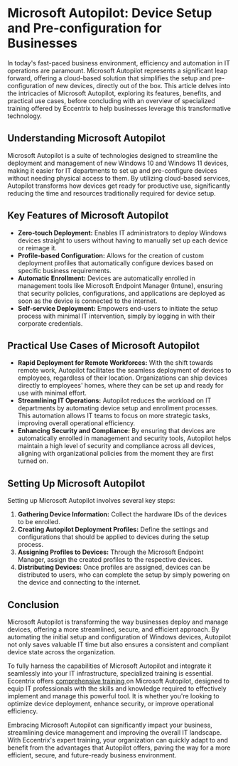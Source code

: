 # Microsoft Autopilot: Device Setup and Pre-configuration for Businesses
In today's fast-paced business environment, efficiency and automation in IT operations are paramount. Microsoft Autopilot represents a significant leap forward, offering a cloud-based solution that simplifies the setup and pre-configuration of new devices, directly out of the box. This article delves into the intricacies of Microsoft Autopilot, exploring its features, benefits, and practical use cases, before concluding with an overview of specialized training offered by Eccentrix to help businesses leverage this transformative technology. 

## Understanding Microsoft Autopilot 
Microsoft Autopilot is a suite of technologies designed to streamline the deployment and management of new Windows 10 and Windows 11 devices, making it easier for IT departments to set up and pre-configure devices without needing physical access to them. By utilizing cloud-based services, Autopilot transforms how devices get ready for productive use, significantly reducing the time and resources traditionally required for device setup. 

## Key Features of Microsoft Autopilot 
- **Zero-touch Deployment:** Enables IT administrators to deploy Windows devices straight to users without having to manually set up each device or reimage it. 
- **Profile-based Configuration:** Allows for the creation of custom deployment profiles that automatically configure devices based on specific business requirements. 
- **Automatic Enrollment:** Devices are automatically enrolled in management tools like Microsoft Endpoint Manager (Intune), ensuring that security policies, configurations, and applications are deployed as soon as the device is connected to the internet. 
- **Self-service Deployment:** Empowers end-users to initiate the setup process with minimal IT intervention, simply by logging in with their corporate credentials. 

## Practical Use Cases of Microsoft Autopilot 
- **Rapid Deployment for Remote Workforces:** With the shift towards remote work, Autopilot facilitates the seamless deployment of devices to employees, regardless of their location. Organizations can ship devices directly to employees' homes, where they can be set up and ready for use with minimal effort. 
- **Streamlining IT Operations:** Autopilot reduces the workload on IT departments by automating device setup and enrollment processes. This automation allows IT teams to focus on more strategic tasks, improving overall operational efficiency. 
- **Enhancing Security and Compliance:** By ensuring that devices are automatically enrolled in management and security tools, Autopilot helps maintain a high level of security and compliance across all devices, aligning with organizational policies from the moment they are first turned on. 

## Setting Up Microsoft Autopilot
Setting up Microsoft Autopilot involves several key steps: 
1. **Gathering Device Information:** Collect the hardware IDs of the devices to be enrolled. 
2. **Creating Autopilot Deployment Profiles:** Define the settings and configurations that should be applied to devices during the setup process. 
3. **Assigning Profiles to Devices:** Through the Microsoft Endpoint Manager, assign the created profiles to the respective devices. 
4. **Distributing Devices:** Once profiles are assigned, devices can be distributed to users, who can complete the setup by simply powering on the device and connecting to the internet. 

## Conclusion 
Microsoft Autopilot is transforming the way businesses deploy and manage devices, offering a more streamlined, secure, and efficient approach. By automating the initial setup and configuration of Windows devices, Autopilot not only saves valuable IT time but also ensures a consistent and compliant device state across the organization. 

To fully harness the capabilities of Microsoft Autopilot and integrate it seamlessly into your IT infrastructure, specialized training is essential. Eccentrix offers [comprehensive training ](https://www.eccentrix.ca/en/courses/microsoft/microsoft-365/microsoft-365-certified-modern-desktop-administrator-associate-md102) on Microsoft Autopilot, designed to equip IT professionals with the skills and knowledge required to effectively implement and manage this powerful tool. It is whether you're looking to optimize device deployment, enhance security, or improve operational efficiency. 

Embracing Microsoft Autopilot can significantly impact your business, streamlining device management and improving the overall IT landscape. With Eccentrix's expert training, your organization can quickly adapt to and benefit from the advantages that Autopilot offers, paving the way for a more efficient, secure, and future-ready business environment.
